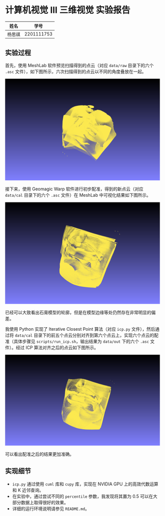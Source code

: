 # 计算机视觉 III 三维视觉 实验报告

| 姓名   | 学号       |
| ------ | ---------- |
| 杨思祺 | 2201111753 |

## 实验过程

首先，使用 MeshLab 软件预览扫描得到的点云（对应 `data/raw` 目录下的六个 `.asc` 文件），如下图所示，六次扫描得到的点云以不同的角度叠放在一起。

![snapshot00](meshlab_snapshots/snapshot00.png)

接下来，使用 Geomagic Warp 软件进行初步配准，得到的新点云（对应 `data/cal` 目录下的六个 `.asc` 文件）在 MeshLab 中可视化结果如下图所示。

![snapshot01](meshlab_snapshots/snapshot01.png)

已经可以大致看出石膏模型的轮廓，但是在模型边缘等处仍然存在非常明显的偏差。

我使用 Python 实现了 Iterative Closest Point 算法（对应 `icp.py` 文件），然后通过将 `data/cal` 目录下的前五个点云分别对齐到第六个点云上，实现六个点云的配准（具体步骤见 `scripts/run_icp.sh`，输出结果为 `data/out` 下的六个 `.asc` 文件）。经过 ICP 算法对齐之后的点云如下图所示。

![snapshot02](meshlab_snapshots/snapshot02.png)

可以看出配准之后的结果更加准确。

## 实现细节

- `icp.py` 通过使用 `cuml` 库和 `cupy` 库，实现在 NVIDIA GPU 上的高效代数运算和 K 近邻查询。
- 在实验中，通过尝试不同的 `percentile` 参数，我发现将其置为 0.5 可以在大部分数据上取得很好的效果。
- 详细的运行环境说明请参见 `README.md`。
